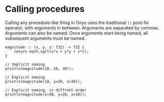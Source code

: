 # Calling procedures
Calling any procedure-like thing in Onyx uses the traditional `()` post-fix operator, with arguments in between. Arguments are separated by commas. Arguments can also be named. Once arguments start being named, all subsequent arguments must be named.
```onyx
magnitude :: (x, y, z: f32) -> f32 {
    return math.sqrt(x*x + y*y + z*z);
}

// Implicit naming
println(magnitude(10, 20, 30));

// Explicit naming
println(magnitude(10, y=20, z=30));

// Explicit naming, in diffrent order
println(magnitude(z=30, y=20, x=10));
